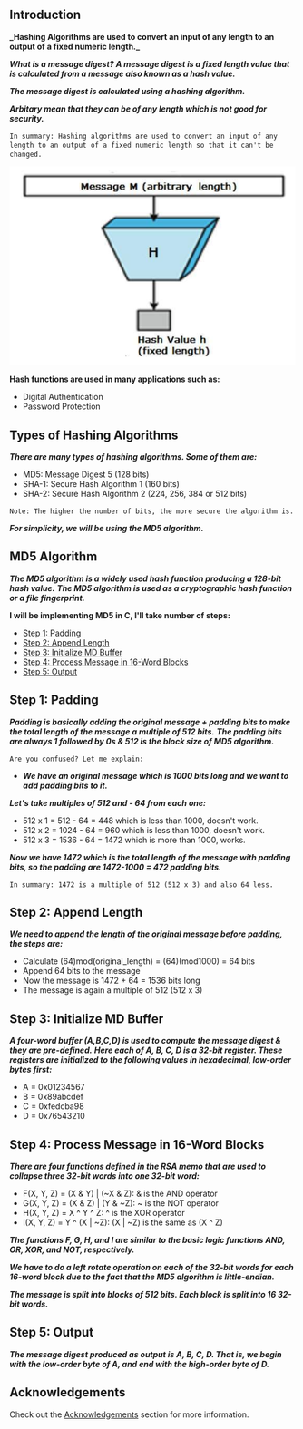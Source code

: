 ## Introduction

**\_Hashing Algorithms are used to convert an input of any length to an output of a fixed numeric length.\_**

**_What is a message digest? A message digest is a fixed length value that is calculated from a message also known as a hash value._**

**_The message digest is calculated using a hashing algorithm._**

**_Arbitary mean that they can be of any length which is not good for security._**

```
In summary: Hashing algorithms are used to convert an input of any length to an output of a fixed numeric length so that it can't be changed.
```

![Alt text](image.png)

**Hash functions are used in many applications such as:**

- Digital Authentication
- Password Protection

## Types of Hashing Algorithms

**_There are many types of hashing algorithms. Some of them are:_**

- MD5: Message Digest 5 (128 bits)
- SHA-1: Secure Hash Algorithm 1 (160 bits)
- SHA-2: Secure Hash Algorithm 2 (224, 256, 384 or 512 bits)

```
Note: The higher the number of bits, the more secure the algorithm is.
```

**_For simplicity, we will be using the MD5 algorithm._**

## MD5 Algorithm

**_The MD5 algorithm is a widely used hash function producing a 128-bit hash value._**
**_The MD5 algorithm is used as a cryptographic hash function or a file fingerprint._**

**I will be implementing MD5 in C, I'll take number of steps:**

- [Step 1: Padding](#step-1-padding)
- [Step 2: Append Length](#step-2-append-length)
- [Step 3: Initialize MD Buffer](#step-3-initialize-md-buffer)
- [Step 4: Process Message in 16-Word Blocks](#step-4-process-message-in-16-word-blocks)
- [Step 5: Output](#step-5-output)

## Step 1: Padding

**_Padding is basically adding the original message + padding bits to make the total length of the message a multiple of 512 bits._**
**_The padding bits are always 1 followed by 0s & 512 is the block size of MD5 algorithm._**

```
Are you confused? Let me explain:
```

- **_We have an original message which is 1000 bits long and we want to add padding bits to it._**

**_Let's take multiples of 512 and - 64 from each one:_**

- 512 x 1 = 512 - 64 = 448 which is less than 1000, doesn't work.
- 512 x 2 = 1024 - 64 = 960 which is less than 1000, doesn't work.
- 512 x 3 = 1536 - 64 = 1472 which is more than 1000, works.

**_Now we have 1472 which is the total length of the message with padding bits, so the padding are 1472-1000 = 472 padding bits._**

```
In summary: 1472 is a multiple of 512 (512 x 3) and also 64 less.
```

## Step 2: Append Length

**_We need to append the length of the original message before padding, the steps are:_**

- Calculate (64)mod(original_length) = (64)(mod1000) = 64 bits
- Append 64 bits to the message
- Now the message is 1472 + 64 = 1536 bits long
- The message is again a multiple of 512 (512 x 3)

## Step 3: Initialize MD Buffer

**_A four-word buffer (A,B,C,D) is used to compute the message digest & they are pre-defined._**
**_Here each of A, B, C, D is a 32-bit register. These registers are initialized to the following values in hexadecimal, low-order bytes first:_**

- A = 0x01234567
- B = 0x89abcdef
- C = 0xfedcba98
- D = 0x76543210

## Step 4: Process Message in 16-Word Blocks

**_There are four functions defined in the RSA memo that are used to collapse three 32-bit words into one 32-bit word:_**

- F(X, Y, Z) = (X & Y) | (~X & Z): & is the AND operator
- G(X, Y, Z) = (X & Z) | (Y & ~Z): ~ is the NOT operator
- H(X, Y, Z) = X ^ Y ^ Z: ^ is the XOR operator
- I(X, Y, Z) = Y ^ (X | ~Z): (X | ~Z) is the same as (X ^ Z)

**_The functions F, G, H, and I are similar to the basic logic functions AND, OR, XOR, and NOT, respectively._**

**_We have to do a left rotate operation on each of the 32-bit words for each 16-word block due to the fact that the MD5 algorithm is little-endian._**

**_The message is split into blocks of 512 bits. Each block is split into 16 32-bit words._**

## Step 5: Output

**_The message digest produced as output is A, B, C, D. That is, we begin with the low-order byte of A, and end with the high-order byte of D._**

## Acknowledgements

Check out the [Acknowledgements](https://github.com/Yousinator/Math-For-Computing#acknowledgements) section for more information.
